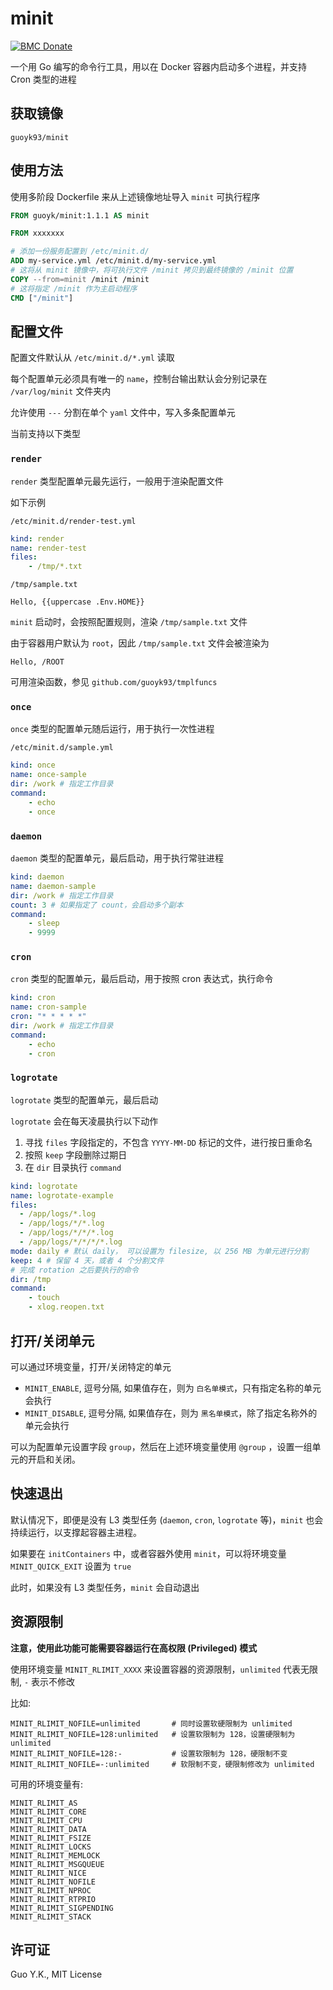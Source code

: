 # minit

[![BMC Donate](https://img.shields.io/badge/BMC-Donate-orange)](https://www.buymeacoffee.com/vFa5wfRq6)

一个用 Go 编写的命令行工具，用以在 Docker 容器内启动多个进程，并支持 Cron 类型的进程

## 获取镜像

`guoyk93/minit`

## 使用方法

使用多阶段 Dockerfile 来从上述镜像地址导入 `minit` 可执行程序

```dockerfile
FROM guoyk/minit:1.1.1 AS minit

FROM xxxxxxx

# 添加一份服务配置到 /etc/minit.d/
ADD my-service.yml /etc/minit.d/my-service.yml
# 这将从 minit 镜像中，将可执行文件 /minit 拷贝到最终镜像的 /minit 位置
COPY --from=minit /minit /minit
# 这将指定 /minit 作为主启动程序
CMD ["/minit"]
```

## 配置文件

配置文件默认从 `/etc/minit.d/*.yml` 读取

每个配置单元必须具有唯一的 `name`，控制台输出默认会分别记录在 `/var/log/minit` 文件夹内

允许使用 `---` 分割在单个 `yaml` 文件中，写入多条配置单元

当前支持以下类型

### `render`

`render` 类型配置单元最先运行，一般用于渲染配置文件

如下示例

`/etc/minit.d/render-test.yml`

```yaml
kind: render
name: render-test
files:
    - /tmp/*.txt
```

`/tmp/sample.txt`

```text
Hello, {{uppercase .Env.HOME}}
```

`minit` 启动时，会按照配置规则，渲染 `/tmp/sample.txt` 文件

由于容器用户默认为 `root`，因此 `/tmp/sample.txt` 文件会被渲染为

```text
Hello, /ROOT
```

可用渲染函数，参见 `github.com/guoyk93/tmplfuncs`

### `once`

`once` 类型的配置单元随后运行，用于执行一次性进程

`/etc/minit.d/sample.yml`

```yaml
kind: once
name: once-sample
dir: /work # 指定工作目录
command:
    - echo
    - once
```

### `daemon`

`daemon` 类型的配置单元，最后启动，用于执行常驻进程

```yaml
kind: daemon
name: daemon-sample
dir: /work # 指定工作目录
count: 3 # 如果指定了 count，会启动多个副本
command:
    - sleep
    - 9999
```

### `cron`

`cron` 类型的配置单元，最后启动，用于按照 cron 表达式，执行命令

```yaml
kind: cron
name: cron-sample
cron: "* * * * *"
dir: /work # 指定工作目录
command:
    - echo
    - cron
```

### `logrotate`

`logrotate` 类型的配置单元，最后启动

`logrotate` 会在每天凌晨执行以下动作

1. 寻找 `files` 字段指定的，不包含 `YYYY-MM-DD` 标记的文件，进行按日重命名
2. 按照 `keep` 字段删除过期日
3. 在 `dir` 目录执行 `command`

```yaml
kind: logrotate
name: logrotate-example
files:
  - /app/logs/*.log
  - /app/logs/*/*.log
  - /app/logs/*/*/*.log
  - /app/logs/*/*/*/*.log
mode: daily # 默认 daily， 可以设置为 filesize, 以 256 MB 为单元进行分割
keep: 4 # 保留 4 天，或者 4 个分割文件
# 完成 rotation 之后要执行的命令
dir: /tmp
command:
    - touch
    - xlog.reopen.txt
```

## 打开/关闭单元

可以通过环境变量，打开/关闭特定的单元

* `MINIT_ENABLE`, 逗号分隔, 如果值存在，则为 `白名单模式`，只有指定名称的单元会执行
* `MINIT_DISABLE`, 逗号分隔, 如果值存在，则为 `黑名单模式`，除了指定名称外的单元会执行

可以为配置单元设置字段 `group`，然后在上述环境变量使用 `@group` ，设置一组单元的开启和关闭。

## 快速退出

默认情况下，即便是没有 L3 类型任务 (`daemon`, `cron`, `logrotate` 等)，`minit` 也会持续运行，以支撑起容器主进程。

如果要在 `initContainers` 中，或者容器外使用 `minit`，可以将环境变量 `MINIT_QUICK_EXIT` 设置为 `true`

此时，如果没有 L3 类型任务，`minit` 会自动退出

## 资源限制

**注意，使用此功能可能需要容器运行在高权限 (Privileged) 模式**

使用环境变量 `MINIT_RLIMIT_XXXX` 来设置容器的资源限制，`unlimited` 代表无限制, `-` 表示不修改

比如:

```
MINIT_RLIMIT_NOFILE=unlimited       # 同时设置软硬限制为 unlimited
MINIT_RLIMIT_NOFILE=128:unlimited   # 设置软限制为 128，设置硬限制为 unlimited
MINIT_RLIMIT_NOFILE=128:-           # 设置软限制为 128，硬限制不变
MINIT_RLIMIT_NOFILE=-:unlimited     # 软限制不变，硬限制修改为 unlimited
```

可用的环境变量有:

```
MINIT_RLIMIT_AS
MINIT_RLIMIT_CORE
MINIT_RLIMIT_CPU
MINIT_RLIMIT_DATA
MINIT_RLIMIT_FSIZE
MINIT_RLIMIT_LOCKS
MINIT_RLIMIT_MEMLOCK
MINIT_RLIMIT_MSGQUEUE
MINIT_RLIMIT_NICE
MINIT_RLIMIT_NOFILE
MINIT_RLIMIT_NPROC
MINIT_RLIMIT_RTPRIO
MINIT_RLIMIT_SIGPENDING
MINIT_RLIMIT_STACK
```


## 许可证

Guo Y.K., MIT License
